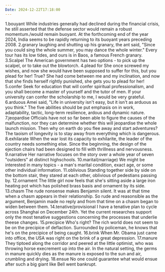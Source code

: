 ```yaml
---
Date: 2024-12-22T17:18:00
---
```



1.bouyant
While industries generally had declined during the financial crisis, he still asserted that the defense sector would remain a robust momentum./would remain buoyant.
At the forthcoming end of the year 2024, India seems to be rapidly returning to its buoyant years preceding 2008.
2.granary
laughing and shutting up his granary, the ant said, "Since you could sing the whole summer, you may dance the whole winter."
Every tour has its low tides, and ours is in Baos, a famous French granary.
3.Scalpel
The American government has two options - to pick up the scalpel, or to take out the blowtorch.
4.plead for
She once screwed my wishes, and now she would have been supposed to suffer for this, but you plead for her! True?
She had come between me and my inclination, and now that she finds herself rightly punished, she gets you to plead for her!
5.confer
Seek for education that will confer spiritual professionalism, and you shall become a master of yourself and the tutor of men.
If your university can confer the scholarship to me, I would be very grateful.
6.arduous
Amei said, "Life in university isn't easy, but it isn't as arduous as you think."
The five abilities should be put emphasis on in work, adaptability, tactic, long-term resilience, ardous and dynamic nature.
7.jeopardise
Officials have not so far been able to figure the causes of the malfunction, nor they can determine whether this will jeopardise the whole launch mission.
Then why on earth do you flee away and start adventures? The taoism of longevity is to stay away from everything which is dangerous.
8.exhilarate
When the war lost its capacity to exhilarite, the leader of the country needs something else.
Since the beginning, the design of the ejection chairs had been designed to fill with thrillness and nervousness.
9.narrative
Her narrative focuses on the story over a whole year of seven "outsiders" at distinct highschools.
10.marital(marriage)
We might be interested in many topics - a man's marital condition, exact age, or some other individual information.
11.oblivious
Standing together side by side on the bottom stair, they stared at each other, oblivious of pedestians passing by.
12.ornament
The little girl now feels that she's sitting aside a large iron heating pot which has polished brass basis and ornament by its side.
13.chasm
The rude nonsense makes Benjamin silent. It was at that time when a chasm appears in their relationship.
So rude and reasonsible as the argument, Benjamin made no reply and from that time on a chasm began to widen between them.
14.tenative/provisional
I have a tenative plan to cycle across Shanghai on December 24th.
Yet the current researches support only the most tenative suggestions concerning the processes that underlie theese changes.
15.precipice
Who's right? The rich world does not seem to be on the precipice of deflaction.
Surrounded by policeman, he knows that he's on the precipice of being caught.
16.brink
When Mr. Obama just came into office, the USA was right on the brink of a great depression.
17.manure
They tiptoed along the corridor and peered at the little optimist, who was throwing horse execrement up into the air.
In the natural setting, the germs in manure quickly dies as the manure is exposed to the sun and air, crumbling and drying.
18.ensue
No one could guarantee what would ensue after such a big giant like Bell went bankrupt.


